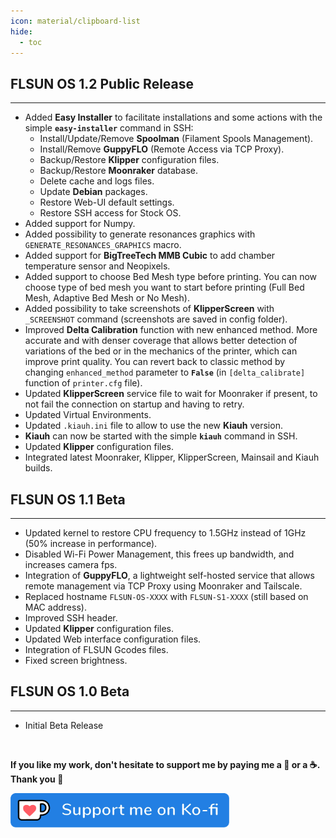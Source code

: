 ```yaml
---
icon: material/clipboard-list
hide:
  - toc
---
```


## FLSUN OS 1.2 Public Release
<hr>

- Added **Easy Installer** to facilitate installations and some actions with the simple **`easy-installer`** command in SSH:
    - Install/Update/Remove **Spoolman** (Filament Spools Management).
    - Install/Remove **GuppyFLO** (Remote Access via TCP Proxy).
    - Backup/Restore **Klipper** configuration files.
    - Backup/Restore **Moonraker** database.
    - Delete cache and logs files.
    - Update **Debian** packages.
    - Restore Web-UI default settings.
    - Restore SSH access for Stock OS.
- Added support for Numpy.
- Added possibility to generate resonances graphics with `GENERATE_RESONANCES_GRAPHICS` macro.
- Added support for **BigTreeTech MMB Cubic** to add chamber temperature sensor and Neopixels.
- Added support to choose Bed Mesh type before printing. You can now choose type of bed mesh you want to start before printing (Full Bed Mesh, Adaptive Bed Mesh or No Mesh).
- Added possibility to take screenshots of **KlipperScreen** with `_SCREENSHOT` command (screenshots are saved in config folder).
- Improved **Delta Calibration** function with new enhanced method. More accurate and with denser coverage that allows better detection of variations of the bed or in the mechanics of the printer, which can improve print quality. You can revert back to classic method by changing `enhanced_method` parameter to **`False`** (in `[delta_calibrate]` function of `printer.cfg` file).
- Updated **KlipperScreen** service file to wait for Moonraker if present, to not fail the connection on startup and having to retry.
- Updated Virtual Environments.
- Updated `.kiauh.ini` file to allow to use the new **Kiauh** version.
- **Kiauh** can now be started with the simple **`kiauh`** command in SSH.
- Updated **Klipper** configuration files.
- Integrated latest Moonraker, Klipper, KlipperScreen, Mainsail and Kiauh builds.

## FLSUN OS 1.1 Beta
<hr>

- Updated kernel to restore CPU frequency to 1.5GHz instead of 1GHz (50% increase in performance).
- Disabled Wi-Fi Power Management, this frees up bandwidth, and increases camera fps.
- Integration of **GuppyFLO**, a lightweight self-hosted service that allows remote management via TCP Proxy using Moonraker and Tailscale.
- Replaced hostname `FLSUN-OS-XXXX` with `FLSUN-S1-XXXX` (still based on MAC address).
- Improved SSH header.
- Updated **Klipper** configuration files.
- Updated Web interface configuration files.
- Integration of FLSUN Gcodes files.
- Fixed screen brightness.

## FLSUN OS 1.0 Beta
<hr>

- Initial Beta Release

<br />

**If you like my work, don't hesitate to support me by paying me a 🍺 or a ☕. Thank you 🙂**

<a href="https://ko-fi.com/guilouz" target="_blank"><img width="350" src="../assets/images/ko-fi.png"></a>
